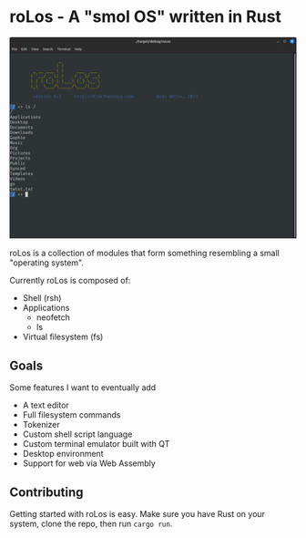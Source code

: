 # roLos - A "smol OS" written in Rust

![screenshot of a terminal shell](./screenshot.png)

roLos is a collection of modules that form something resembling a small "operating system".

Currently roLos is composed of:
- Shell (rsh)
- Applications
    - neofetch
    - ls
- Virtual filesystem (fs)

## Goals
Some features I want to eventually add
- A text editor
- Full filesystem commands
- Tokenizer
- Custom shell script language
- Custom terminal emulator built with QT
- Desktop environment
- Support for web via Web Assembly

## Contributing
Getting started with roLos is easy. Make sure you have Rust on your system, clone the repo, then run `cargo run`.

